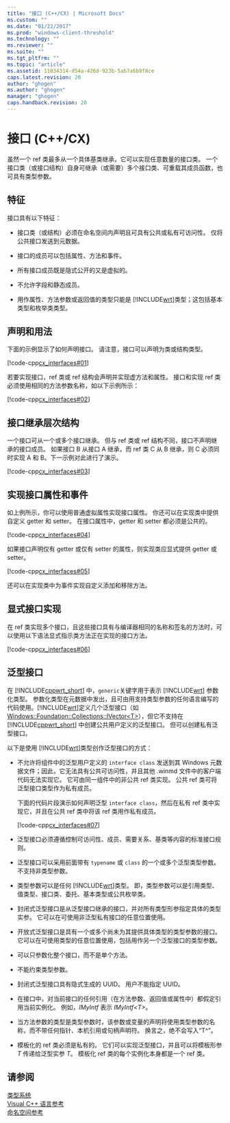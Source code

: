 ```yaml
---
title: "接口 (C++/CX) | Microsoft Docs"
ms.custom: ""
ms.date: "01/22/2017"
ms.prod: "windows-client-threshold"
ms.technology: ""
ms.reviewer: ""
ms.suite: ""
ms.tgt_pltfrm: ""
ms.topic: "article"
ms.assetid: 11034314-d54a-426d-923b-5ab7a6b9f8ce
caps.latest.revision: 20
author: "ghogen"
ms.author: "ghogen"
manager: "ghogen"
caps.handback.revision: 20
---
```

# 接口 (C++/CX)
虽然一个 ref 类最多从一个具体基类继承，它可以实现任意数量的接口类。 一个接口类（或接口结构）自身可继承（或需要）多个接口类、可重载其成员函数，也可具有类型参数。  
  
## 特征  
 接口具有以下特征：  
  
-   接口类（或结构）必须在命名空间内声明且可具有公共或私有可访问性。 仅将公共接口发送到元数据。  
  
-   接口的成员可以包括属性、方法和事件。  
  
-   所有接口成员既是隐式公开的又是虚拟的。  
  
-   不允许字段和静态成员。  
  
-   用作属性、方法参数或返回值的类型只能是 [!INCLUDE[wrt](../cppcx/includes/wrt-md.md)]类型；这包括基本类型和枚举类类型。  
  
## 声明和用法  
 下面的示例显示了如何声明接口。 请注意，接口可以声明为类或结构类型。  
  
 [!code-cpp[cx_interfaces#01](../snippets/cpp/VS_Snippets_Misc/cx_interfaces/cpp/class1.h#01)]  
  
 若要实现接口，ref 类或 ref 结构会声明并实现虚方法和属性。 接口和实现 ref 类必须使用相同的方法参数名称，如以下示例所示：  
  
 [!code-cpp[cx_interfaces#02](../snippets/cpp/VS_Snippets_Misc/cx_interfaces/cpp/class1.h#02)]  
  
## 接口继承层次结构  
 一个接口可从一个或多个接口继承。 但与 ref 类或 ref 结构不同，接口不声明继承的接口成员。 如果接口 B 从接口 A 继承，而 ref 类 C 从 B 继承，则 C 必须同时实现 A 和 B。下一示例对此进行了演示。  
  
 [!code-cpp[cx_interfaces#03](../snippets/cpp/VS_Snippets_Misc/cx_interfaces/cpp/class1.h#03)]  
  
## 实现接口属性和事件  
 如上例所示，你可以使用普通虚拟属性实现接口属性。 你还可以在实现类中提供自定义 getter 和 setter。  在接口属性中，getter 和 setter 都必须是公共的。  
  
 [!code-cpp[cx_interfaces#04](../snippets/cpp/VS_Snippets_Misc/cx_interfaces/cpp/class1.h#04)]  
  
 如果接口声明仅有 getter 或仅有 setter 的属性，则实现类应显式提供 getter 或 setter。  
  
 [!code-cpp[cx_interfaces#05](../snippets/cpp/VS_Snippets_Misc/cx_interfaces/cpp/class1.h#05)]  
  
 还可以在实现类中为事件实现自定义添加和移除方法。  
  
## 显式接口实现  
 在 ref 类实现多个接口，且这些接口具有与编译器相同的名称和签名的方法时，可以使用以下语法显式指示类方法正在实现的接口方法。  
  
 [!code-cpp[cx_interfaces#06](../snippets/cpp/VS_Snippets_Misc/cx_interfaces/cpp/class1.h#06)]  
  
## 泛型接口  
 在 [!INCLUDE[cppwrt_short](../cppcx/includes/cppwrt-short-md.md)] 中，`generic`关键字用于表示 [!INCLUDE[wrt](../cppcx/includes/wrt-md.md)] 参数化类型。 参数化类型在元数据中发出，且可由用支持类型参数的任何语言编写的代码使用。[!INCLUDE[wrt](../cppcx/includes/wrt-md.md)]定义几个泛型接口（如 [Windows::Foundation::Collections::IVector\<T\>](Windows::Foundation::Collections::IVector)），但它不支持在 [!INCLUDE[cppwrt_short](../cppcx/includes/cppwrt-short-md.md)] 中创建公共用户定义的泛型接口。 但可以创建私有泛型接口。  
  
 以下是使用 [!INCLUDE[wrt](../cppcx/includes/wrt-md.md)]类型创作泛型接口的方式：  
  
-   不允许将组件中的泛型用户定义的 `interface class` 发送到其 Windows 元数据文件；因此，它无法具有公共可访问性，并且其他 .winmd 文件中的客户端代码无法实现它。 它可由同一组件中的非公共 ref 类实现。 公共 ref 类可将泛型接口类型作为私有成员。  
  
     下面的代码片段演示如何声明泛型 `interface class`，然后在私有 ref 类中实现它，并且在公共 ref 类中将该 ref 类用作私有成员。  
  
     [!code-cpp[cx_interfaces#07](../snippets/cpp/VS_Snippets_Misc/cx_interfaces/cpp/class1.h#07)]  
  
-   泛型接口必须遵循控制可访问性、成员、需要关系、基类等内容的标准接口规则。  
  
-   泛型接口可以采用前面带有 `typename` 或 `class` 的一个或多个泛型类型参数。 不支持非类型参数。  
  
-   类型参数可以是任何 [!INCLUDE[wrt](../cppcx/includes/wrt-md.md)]类型。 即，类型参数可以是引用类型、值类型、接口类、委托、基本类型或公共枚举类。  
  
-   封闭式泛型接口是从泛型接口继承的接口，并对所有类型形参指定具体的类型实参。 它可以在可使用非泛型私有接口的任意位置使用。  
  
-   开放式泛型接口是具有一个或多个尚未为其提供具体类型的类型参数的接口。 它可以在可使用类型的任意位置使用，包括用作另一个泛型接口的类型参数。  
  
-   可以只参数化整个接口，而不是单个方法。  
  
-   不能约束类型参数。  
  
-   封闭式泛型接口具有隐式生成的 UUID。 用户不能指定 UUID。  
  
-   在接口中，对当前接口的任何引用（在方法参数、返回值或属性中）都假定引用当前实例化。 例如，*IMyIntf* 表示 *IMyIntf\<T\>*。  
  
-   当方法参数的类型是类型参数时，该参数或变量的声明将使用类型参数的名称，而不带任何指针、本机引用或句柄声明符。 换言之，绝不会写入“T^”。  
  
-   模板化的 ref 类必须是私有的。 它们可以实现泛型接口，并且可以将模板形参 *T* 传递给泛型实参 *T*。 模板化 ref 类的每个实例化本身都是一个 ref 类。  
  
## 请参阅  
 [类型系统](../cppcx/type-system-c-cx.md)   
 [Visual C\+\+ 语言参考](../cppcx/visual-c-language-reference-c-cx.md)   
 [命名空间参考](../cppcx/namespaces-reference-c-cx.md)